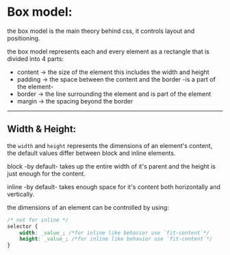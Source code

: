 <!-- @format -->

# Box model:

the box model is the main theory behind css, it controls layout and positioning.

the box model represents each and every element as a rectangle that is divided into 4 parts:

- content -> the size of the element this includes the width and height
- padding -> the space between the content and the border -is a part of the element-
- border -> the line surrounding the element and is part of the element
- margin -> the spacing beyond the border

---

## Width & Height:

the `width` and `height` represents the dimensions of an element's content, the default values differ between block and inline elements.

block -by default- takes up the entire width of it's parent and the height is just enough for the content.

inline -by default- takes enough space for it's content both horizontally and vertically.

the dimensions of an element can be controlled by using:

```css
/* not for inline */
selector {
	width: _value_; /*for inline like behavior use `fit-content`*/
	height: _value_; /*for inline like behavior use `fit-content`*/
}
```
